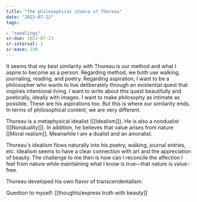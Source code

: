```yaml
---
title: "The philosophical stance of Thoreau"
date: "2022-07-22"
tags:

- "seedlings"
sr-due: 2022-07-23
sr-interval: 1
sr-ease: 230
---
```


It seems that my best similarity with Thoreau is our method and what I aspire to become as a person. Regarding method, we both use walking, journaling, reading, and poetry. Regarding aspiration, I want to be a philosopher who wants to live deliberately through an existential quest that inspires intentional living. I want to write about this quest beautifully and poetically, ideally with images. I want to make philosophy as intimate as possible. These are his aspirations too. But this is where our similarity ends. In terms of philosophical content, we are very different.

Thoreau is a metaphysical idealist ([[Idealism]]). He is also a nondualist ([[Nonduality]]). In addition, he believes that value arises from nature [[Moral realism]]. Meanwhile I am a dualist and an amoralist.

Thoreau's idealism flows naturally into his poetry, walking, journal entries, etc. Idealism seems to have a clear connection with art and the appreciation of beauty. The challenge to me then is how can I reconcile the affection I feel from nature while maintaining what I know is true—that nature is value-free.

Thoreau developed his own flavor of transcendentalism.

Question to myself: [[thoughts/express truth with beauty]]